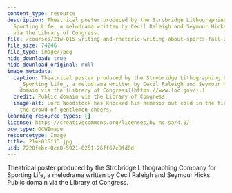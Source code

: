 ```yaml
---
content_type: resource
description: Theatrical poster produced by the Strobridge Lithographing Company for
  Sporting Life, a melodrama written by Cecil Raleigh and Seymour Hicks. Public domain
  via the Library of Congress.
file: /courses/21w-015-writing-and-rhetoric-writing-about-sports-fall-2013/7228febc0ce85921025126ff67c8fd6d_21w-015f13.jpg
file_size: 74246
file_type: image/jpeg
hide_download: true
hide_download_original: null
image_metadata:
  caption: Theatrical poster produced by the Strobridge Lithographing Company for
    _Sporting Life_, a melodrama written by Cecil Raleigh and Seymour Hicks. (Public
    domain via the [Library of Congress](https://www.loc.gov/).)
  credit: Public domain via the Library of Congress.
  image-alt: Lord Woodstock has knocked his nemesis out cold in the first round as
    the crowd of gentlemen cheers.
learning_resource_types: []
license: https://creativecommons.org/licenses/by-nc-sa/4.0/
ocw_type: OCWImage
resourcetype: Image
title: 21w-015f13.jpg
uid: 7228febc-0ce8-5921-0251-26ff67c8fd6d
---
```

Theatrical poster produced by the Strobridge Lithographing Company for Sporting Life, a melodrama written by Cecil Raleigh and Seymour Hicks. Public domain via the Library of Congress.